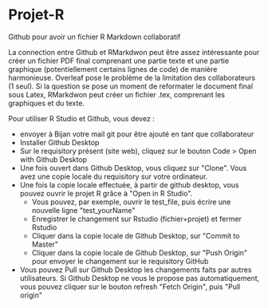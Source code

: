 # Projet-R


Github pour avoir un fichier R Markdown collaboratif

La connection entre Github et RMarkdwon peut être assez intéressante pour créer un fichier PDF final comprenant une partie texte et une partie graphique (potentiellement certains lignes de code) de manière harmonieuse. Overleaf pose le problème de la limitation des collaborateurs (1 seul). Si la question se pose un moment de reformater le document final sous Latex, RMarkdwon peut créer un fichier .tex, comprenant les graphiques et du texte. 

Pour utiliser R Studio et Github, vous devez :
 - envoyer à Bijan votre mail git pour être ajouté en tant que collaborateur
 -  Installer Github Desktop
 -  Sur le requisitory présent (site web), cliquez sur le bouton Code > Open with Github Desktop
 -  Une fois ouvert dans Github Desktop, vous cliquez sur "Clone". Vous avez une copie locale du requisitory sur votre ordinateur. 
 -  Une fois la copie locale effectuée, à partir de github desktop, vous pouvez ouvrir le projet R grâce à "Open in R Studio". 
     -  Vous pouvez, par exemple, ouvrir le test_file, puis écrire une nouvelle ligne "test_yourName" 
     -  Enregistrer le changement sur Rstudio (fichier+projet) et fermer Rstudio 
     -  Cliquer dans la copie locale de Github Desktop, sur "Commit to Master" 
     -  Cliquer dans la copie locale de Github Desktop, sur "Push Origin" pour envoyer le changement sur le requisitory GitHub 
 -  Vous pouvez Pull sur Github Desktop les changements faits par autres utilisateurs. Si Github Desktop ne vous le propose pas automatiquement, vous pouvez cliquer sur le bouton refresh "Fetch Origin", puis "Pull origin"
